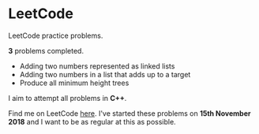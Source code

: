 # LeetCode

LeetCode practice problems.

**3** problems completed.

* Adding two numbers represented as linked lists
* Adding two numbers in a list that adds up to a target
* Produce all minimum height trees

I aim to attempt all problems in **C++**.

Find me on LeetCode [here](https://leetcode.com/anmolshl/). I've started these problems on **15th November 2018** and I want to be as regular at this as possible.
